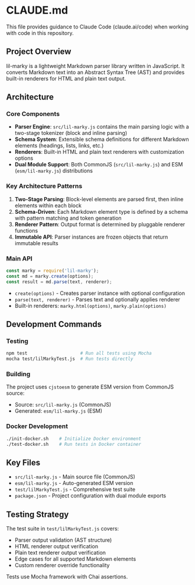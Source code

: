 # CLAUDE.md

This file provides guidance to Claude Code (claude.ai/code) when working with code in this repository.

## Project Overview

lil-marky is a lightweight Markdown parser library written in JavaScript. It converts Markdown text into an Abstract Syntax Tree (AST) and provides built-in renderers for HTML and plain text output.

## Architecture

### Core Components

- **Parser Engine**: `src/lil-marky.js` contains the main parsing logic with a two-stage tokenizer (block and inline parsing)
- **Schema System**: Extensible schema definitions for different Markdown elements (headings, lists, links, etc.)
- **Renderers**: Built-in HTML and plain text renderers with customization options
- **Dual Module Support**: Both CommonJS (`src/lil-marky.js`) and ESM (`esm/lil-marky.js`) distributions

### Key Architecture Patterns

1. **Two-Stage Parsing**: Block-level elements are parsed first, then inline elements within each block
2. **Schema-Driven**: Each Markdown element type is defined by a schema with pattern matching and token generation
3. **Renderer Pattern**: Output format is determined by pluggable renderer functions
4. **Immutable API**: Parser instances are frozen objects that return immutable results

### Main API

```javascript
const marky = require('lil-marky');
const md = marky.create(options);
const result = md.parse(text, renderer);
```

- `create(options)` - Creates parser instance with optional configuration
- `parse(text, renderer)` - Parses text and optionally applies renderer
- Built-in renderers: `marky.html(options)`, `marky.plain(options)`

## Development Commands

### Testing
```bash
npm test                    # Run all tests using Mocha
mocha test/lilMarkyTest.js  # Run tests directly
```

### Building
The project uses `cjstoesm` to generate ESM version from CommonJS source:
- Source: `src/lil-marky.js` (CommonJS)  
- Generated: `esm/lil-marky.js` (ESM)

### Docker Development
```bash
./init-docker.sh    # Initialize Docker environment
./test-docker.sh    # Run tests in Docker container
```

## Key Files

- `src/lil-marky.js` - Main source file (CommonJS)
- `esm/lil-marky.js` - Auto-generated ESM version
- `test/lilMarkyTest.js` - Comprehensive test suite
- `package.json` - Project configuration with dual module exports

## Testing Strategy

The test suite in `test/lilMarkyTest.js` covers:
- Parser output validation (AST structure)
- HTML renderer output verification
- Plain text renderer output verification
- Edge cases for all supported Markdown elements
- Custom renderer override functionality

Tests use Mocha framework with Chai assertions.